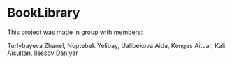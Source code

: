 # BookLibrary

This project was made in group with members: 

Turlybayeva Zhanel, Nuptebek Yelibay, Ualibekova Aida, Kenges Aituar, Kali Aisultan, Ilessov Daniyar